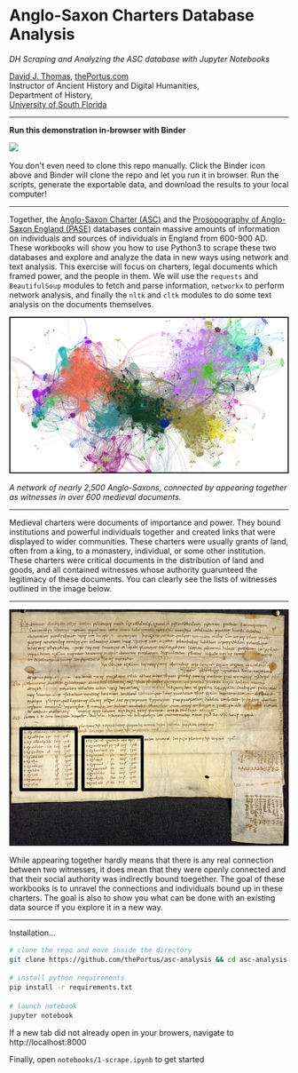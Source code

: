 # Anglo-Saxon Charters Database Analysis

*DH Scraping and Analyzing the ASC database with Jupyter Notebooks*

[David J. Thomas](mailto:dave.a.base@gmail.com), [thePortus.com](http://thePortus.com)<br />
Instructor of Ancient History and Digital Humanities,<br />
Department of History,<br />
[University of South Florida](https://github.com/usf-portal)

---

**Run this demonstration in-browser with Binder**

<a alt="Binder" href="https://mybinder.org/v2/gh/thePortus/asc-analysis/master" target="_blank"><img src="https://mybinder.org/badge.svg" /><a/>

You don't even need to clone this repo manually. Click the Binder icon above and Binder will clone the repo and let you run it in browser. Run the scripts, generate the exportable data, and download the results to your local computer!

---

Together, the [Anglo-Saxon Charter (ASC)](http://aschart.kcl.ac.uk) and the [Prosopography of Anglo-Saxon England (PASE)](http://pase.ac.uk/) databases contain massive amounts of information on individuals and sources of individuals in England from 600-900 AD. These workbooks will show you how to use Python3 to scrape these two databases and explore and analyze the data in new ways using network and text analysis. This exercise will focus on charters, legal documents which framed power, and the people in them. We will use the `requests` and `BeautifulSoup` modules to fetch and parse information, `networkx` to perform network analysis, and finally the `nltk` and `cltk` modules to do some text analysis on the documents themselves.

![Banner image](./assets/network-banner.png)

*A network of nearly 2,500 Anglo-Saxons, connected by appearing together as witnesses in over 600 medieval documents.*

---

Medieval charters were documents of importance and power. They bound institutions and powerful individuals together and created links that were displayed to wider communities. These charters were usually grants of land, often from a king, to a monastery, individual, or some other institution. These charters were critical documents in the distribution of land and goods, and all contained witnesses whose authority guarunteed the legitimacy of these documents. You can clearly see the lists of witnesses outlined in the image below.

---

![Image of manuscript outlining witnesses](./assets/charter-large.jpg)

While appearing together hardly means that there is any real connection between two witnesses, it does mean that they were openly connected and that their social authority was indirectly bound toegether. The goal of these workbooks is to unravel the connections and individuals bound up in these charters. The goal is also to show you what can be done with an existing data source if you explore it in a new way.

---

Installation...

```sh
# clone the repo and move inside the directory
git clone https://github.com/thePortus/asc-analysis && cd asc-analysis

# install python requirements
pip install -r requirements.txt

# launch notebook
jupyter notebook
```

If a new tab did not already open in your browers, navigate to
http://localhost:8000

Finally, open `notebooks/1-scrape.ipynb` to get started
